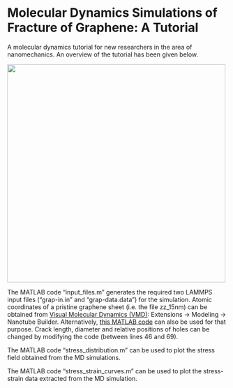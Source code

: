 # Molecular Dynamics Simulations of Fracture of Graphene: A Tutorial
A molecular dynamics tutorial for new researchers in the area of nanomechanics. An overview of the tutorial has been given below.

 <img src="overview.gif" width="500">

The MATLAB code “input_files.m” generates the required two LAMMPS input files (“grap-in.in” and “grap-data.data”) for the simulation. Atomic coordinates of a pristine graphene sheet (i.e. the file zz_15nm) can be obtained from [Visual Molecular Dynamics (VMD)](https://www.ks.uiuc.edu/Research/vmd/): Extensions -> Modeling -> Nanotube Builder. Alternatively, [this MATLAB code](https://github.com/nuwan-d/graphene_tensile_test/blob/master/input_files.m) can also be used for that purpose. Crack length, diameter and relative positions of holes can be changed by modifying the code (between lines 46 and 69).

The MATLAB code “stress_distribution.m” can be used to plot the stress field obtained from the MD simulations.

The MATLAB code “stress_strain_curves.m” can be used to plot the stress-strain data extracted from the MD simulation.
